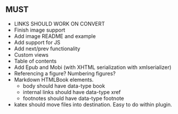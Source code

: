 ## MUST

- LINKS SHOULD WORK ON CONVERT
- Finish image support
- Add image README and example
- Add support for JS
- Add next/prev functionality
- Custom views
- Table of contents
- Add Epub and Mobi (with XHTML serialization with xmlserializer)
- Referencing a figure? Numbering figures?
- Markdown HTMLBook elements.
  - body should have data-type book
  - internal links should have data-type xref
  - footnotes should have data-type footnote
- katex should move files into destination. Easy to do within plugin.
